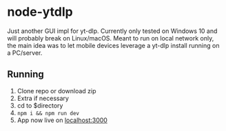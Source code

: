 # node-ytdlp
Just another GUI impl for yt-dlp. Currently only tested on Windows 10 and will probably break on Linux/macOS. 
Meant to run on local network only, the main idea was to let mobile devices leverage a yt-dlp install running on a PC/server.

## Running

1. Clone repo or download zip
2. Extra if necessary
3. cd to $directory
4. `npm i && npm run dev`
5. App now live on [localhost:3000](http://localhost:3000)
